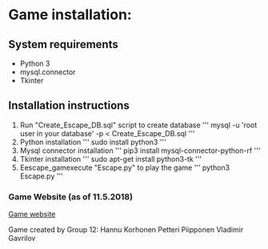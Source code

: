 # Game installation:

## System requirements
* Python 3
* mysql.connector
* Tkinter
## Installation instructions
1. Run "Create_Escape_DB.sql" script to create database
'''
mysql -u 'root user in your database' -p < Create_Escape_DB.sql
'''
2. Python installation
'''
sudo install python3
'''
3. Mysql connector installation
'''
pip3 install mysql-connector-python-rf
'''
4. Tkinter installation
'''
sudo apt-get install python3-tk
'''
5. Eescape_gamexecute "Escape.py" to play the game
'''
python3 Escape.py
'''

### Game Website (as of 11.5.2018)
[Game website](http://users.metropolia.fi/~vladimg/game_site/)

Game created by Group 12:
Hannu Korhonen
Petteri Piipponen
Vladimir Gavrilov
